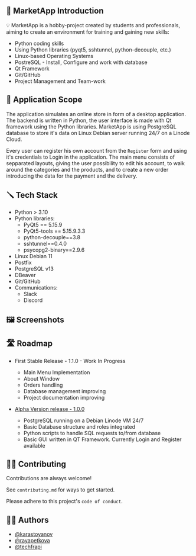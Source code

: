 
## :book: MarketApp Introduction

:bulb: MarketApp is a hobby-project created by students and professionals, aiming to create an environment for training and gaining new skills:

* Python coding skills
* Using Python libraries (pyqt5, sshtunnel, python-decouple, etc.)
* Linux-based Operating Systems
* PostreSQL - Install, Configure and work with database
* Qt Framework
* Git/GitHub
* Project Management and Team-work

## :bookmark: Application Scope

The application simulates an online store in form of a desktop application. The backend is written in Python, the user interface is made with Qt framework using the Python libraries. MarketApp is using PostgreSQL database to store it's data on Linux Debian server running 24/7 on a Linode Cloud. 

Every user can register his own account from the `Register` form and using it's credentials to Login in the application. The main menu consists of sepparated layouts, giving the user possibility to edit his account, to walk around the categories and the products, and to create a new order introducing the data for the payment and the delivery. 








## :screwdriver: Tech Stack

* Python > 3.10
* Python libraries:
  * PyQt5 == 5.15.9
  * PyQt5-tools == 5.15.9.3.3
  * python-decouple==3.8
  * sshtunnel==0.4.0
  * psycopg2-binary==2.9.6
* Linux Debian 11
* Postfix
* PostgreSQL v13
* DBeaver
* Git/GitHub
* Communications:
    * Slack
    * Discord


## :framed_picture: Screenshots


## :motorway: Roadmap

- First Stable Release - 1.1.0 - Work In Progress
  * Main Menu Implementation
  * About Window
  * Orders handling
  * Database management improving
  * Project documentation improving

- [Alpha Version release - 1.0.0](https://github.com/Stake-And-Rope/market-app/releases/tag/alpha-1.0.0)
  * PostgreSQL running on a Debian Linode VM 24/7
  * Basic Database structure and roles integrated
  * Python scripts to handle SQL requests to/from database
  * Basic GUI written in QT Framework. Currently Login and Register available



## :man_technologist: Contributing

Contributions are always welcome!

See `contributing.md` for ways to get started.

Please adhere to this project's `code of conduct`.


## :mechanic: Authors

- [@karastoyanov](https://github.com/karastoyanov)
- [@rayapetkova](https://github.com/rayapetkova)
- [@techfrapi](https://github.com/techfrapi)

